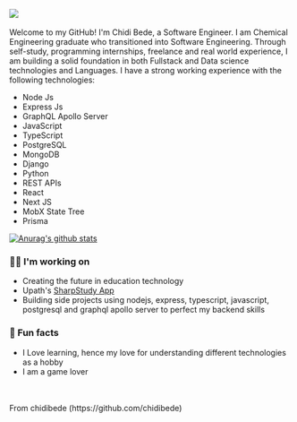 <img src= "https://res.cloudinary.com/chidibede/image/upload/v1595876786/banner.png"></img>
<br>
<br>
Welcome to my GitHub! I'm Chidi Bede, a Software Engineer. I am Chemical Engineering graduate who transitioned into Software Engineering. Through self-study, programming internships, freelance and real world experience, I am building a solid foundation in both Fullstack and Data science technologies and Languages. I have a strong working experience with the following technologies:
- Node Js
- Express Js
- GraphQL Apollo Server
- JavaScript
- TypeScript
- PostgreSQL
- MongoDB
- Django
- Python
- REST APIs
- React
- Next JS
- MobX State Tree
- Prisma

[![Anurag's github stats](https://github-readme-stats.vercel.app/api?username=chidibede&show_icons=true&theme=radical)](https://github.com/chidibede/github-readme-stats)

### 👩‍💻 I'm working on
- Creating the future in education technology
- Upath's <a href='https://sharpstudy.io/'>SharpStudy App </a>
- Building side projects using nodejs, express, typescript, javascript, postgresql and graphql apollo server to perfect my backend skills


### 🌴 Fun facts
- I Love learning, hence my love for understanding different technologies as a hobby 
- I am a game lover

<br>
<br>
From chidibede (https://github.com/chidibede)
